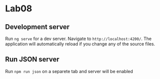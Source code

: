 # Lab08

## Development server

Run `ng serve` for a dev server. Navigate to `http://localhost:4200/`. The application will automatically reload if you change any of the source files.

## Run JSON server

Run `npm run json` on a separete tab and server will be enabled
